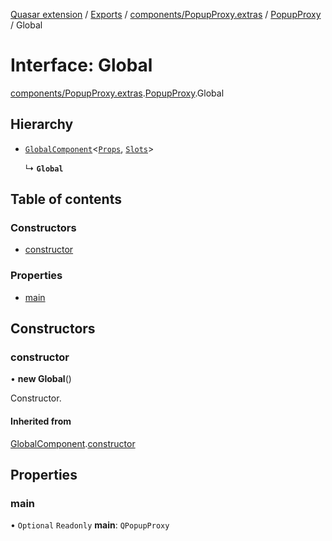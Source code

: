 [Quasar extension](../index.md) / [Exports](../modules.md) / [components/PopupProxy.extras](../modules/components_PopupProxy_extras.md) / [PopupProxy](../modules/components_PopupProxy_extras.PopupProxy.md) / Global

# Interface: Global

[components/PopupProxy.extras](../modules/components_PopupProxy_extras.md).[PopupProxy](../modules/components_PopupProxy_extras.PopupProxy.md).Global

## Hierarchy

- [`GlobalComponent`](components_api_misc.GlobalComponent.md)<[`Props`](components_PopupProxy_extras.PopupProxy.Props.md), [`Slots`](components_PopupProxy_extras.PopupProxy.Slots.md)\>

  ↳ **`Global`**

## Table of contents

### Constructors

- [constructor](components_PopupProxy_extras.PopupProxy.Global.md#constructor)

### Properties

- [main](components_PopupProxy_extras.PopupProxy.Global.md#main)

## Constructors

### constructor

• **new Global**()

Constructor.

#### Inherited from

[GlobalComponent](components_api_misc.GlobalComponent.md).[constructor](components_api_misc.GlobalComponent.md#constructor)

## Properties

### main

• `Optional` `Readonly` **main**: `QPopupProxy`
